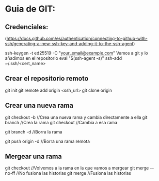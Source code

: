 # Guia de GIT:

## Credenciales:
(https://docs.github.com/es/authentication/connecting-to-github-with-ssh/generating-a-new-ssh-key-and-adding-it-to-the-ssh-agent)

ssh-keygen -t ed25519 -C "your_email@example.com"
Vamos a git y lo añadimos en el repositorio
eval "$(ssh-agent -s)"
ssh-add ~/.ssh/<cert_name>

## Crear el repositorio remoto

git init
git remote add origin <ssh_url>
git clone origin

## Crear una nueva rama

git checkout -b <nombre> //Crea una nueva rama y cambia directamente a ella
git branch <nombre> //Crea la rama
git checkout <nombre> //Cambia a esa rama

git branch -d <nombre> //Borra la rama

git push origin -d <nombre> //Borra una rama remota

## Mergear una rama
git checkout <mergeada> //Volvemos a la rama en la que vamos a mergear
git merge --no-ff <mergeadora> //No fusiona las historias
git merge <mergeadora> //Fusiona las historias

